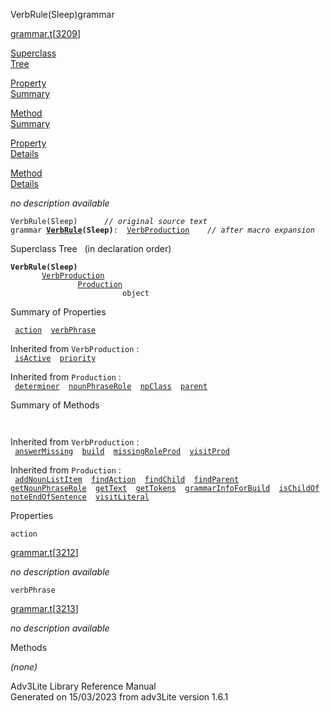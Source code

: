 <span class="title">VerbRule(Sleep)</span><span class="type">grammar</span>

[grammar.t](../file/grammar.t.html)\[[3209](../source/grammar.t.html#3209)\]

[Superclass  
Tree](#_SuperClassTree_)

[Property  
Summary](#_PropSummary_)

[Method  
Summary](#_MethodSummary_)

[Property  
Details](#_Properties_)

[Method  
Details](#_Methods_)

<div class="fdesc">

*no description available*

`VerbRule(Sleep)      `*`// original source text`*  
`grammar `**[`VerbRule`](../object/VerbRule.html)`(Sleep)`**` :   `[`VerbProduction`](../object/VerbProduction.html)`      `*`// after macro expansion`*

</div>

<span id="_SuperClassTree_"></span>

<div class="mjhd">

<span class="hdln">Superclass Tree</span>   (in declaration order)

</div>

**`VerbRule(Sleep)`**  
`         `[`VerbProduction`](../object/VerbProduction.html)  
`                 `[`Production`](../object/Production.html)  
`                         object`  
<span id="_PropSummary_"></span>

<div class="mjhd">

<span class="hdln">Summary of Properties</span>  

</div>

` `[`action`](#action)`  `[`verbPhrase`](#verbPhrase)`  `

Inherited from `VerbProduction` :  
` `[`isActive`](../object/VerbProduction.html#isActive)`  `[`priority`](../object/VerbProduction.html#priority)`  `

Inherited from `Production` :  
` `[`determiner`](../object/Production.html#determiner)`  `[`nounPhraseRole`](../object/Production.html#nounPhraseRole)`  `[`npClass`](../object/Production.html#npClass)`  `[`parent`](../object/Production.html#parent)`  `

<span id="_MethodSummary_"></span>

<div class="mjhd">

<span class="hdln">Summary of Methods</span>  

</div>

` `

Inherited from `VerbProduction` :  
` `[`answerMissing`](../object/VerbProduction.html#answerMissing)`  `[`build`](../object/VerbProduction.html#build)`  `[`missingRoleProd`](../object/VerbProduction.html#missingRoleProd)`  `[`visitProd`](../object/VerbProduction.html#visitProd)`  `

Inherited from `Production` :  
` `[`addNounListItem`](../object/Production.html#addNounListItem)`  `[`findAction`](../object/Production.html#findAction)`  `[`findChild`](../object/Production.html#findChild)`  `[`findParent`](../object/Production.html#findParent)`  `[`getNounPhraseRole`](../object/Production.html#getNounPhraseRole)`  `[`getText`](../object/Production.html#getText)`  `[`getTokens`](../object/Production.html#getTokens)`  `[`grammarInfoForBuild`](../object/Production.html#grammarInfoForBuild)`  `[`isChildOf`](../object/Production.html#isChildOf)`  `[`noteEndOfSentence`](../object/Production.html#noteEndOfSentence)`  `[`visitLiteral`](../object/Production.html#visitLiteral)`  `

<span id="_Properties_"></span>

<div class="mjhd">

<span class="hdln">Properties</span>  

</div>

<span id="action"></span>

`action`

[grammar.t](../file/grammar.t.html)\[[3212](../source/grammar.t.html#3212)\]

<div class="desc">

*no description available*

</div>

<span id="verbPhrase"></span>

`verbPhrase`

[grammar.t](../file/grammar.t.html)\[[3213](../source/grammar.t.html#3213)\]

<div class="desc">

*no description available*

</div>

<span id="_Methods_"></span>

<div class="mjhd">

<span class="hdln">Methods</span>  

</div>

*(none)*

<div class="ftr">

Adv3Lite Library Reference Manual  
Generated on 15/03/2023 from adv3Lite version 1.6.1

</div>
